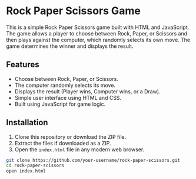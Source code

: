 # Rock Paper Scissors Game

This is a simple Rock Paper Scissors game built with HTML and JavaScript. The game allows a player to choose between Rock, Paper, or Scissors and then plays against the computer, which randomly selects its own move. The game determines the winner and displays the result.

## Features
- Choose between Rock, Paper, or Scissors.
- The computer randomly selects its move.
- Displays the result (Player wins, Computer wins, or a Draw).
- Simple user interface using HTML and CSS.
- Built using JavaScript for game logic.

## Installation

1. Clone this repository or download the ZIP file.
2. Extract the files if downloaded as a ZIP.
3. Open the `index.html` file in any modern web browser.

```bash
git clone https://github.com/your-username/rock-paper-scissors.git
cd rock-paper-scissors
open index.html
```

